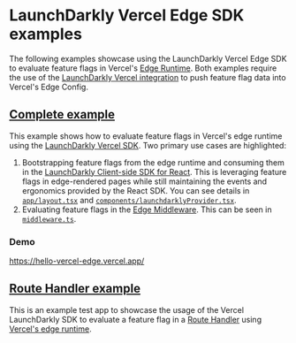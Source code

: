 # LaunchDarkly Vercel Edge SDK examples

The following examples showcase using the LaunchDarkly Vercel Edge SDK to evaluate feature flags in Vercel's [Edge Runtime](https://vercel.com/docs/concepts/functions/edge-functions/edge-runtime). Both examples require the use of the [LaunchDarkly Vercel integration](https://docs.launchdarkly.com/integrations/vercel) to push feature flag data into Vercel's Edge Config.

## [Complete example](complete/README.md)

This example shows how to evaluate feature flags in Vercel's edge runtime using the [LaunchDarkly Vercel SDK](https://github.com/launchdarkly/js-core/tree/main/packages/sdk/vercel). Two primary use cases are highlighted:

1. Bootstrapping feature flags from the edge runtime and consuming them in the [LaunchDarkly Client-side SDK for React](https://github.com/launchdarkly/react-client-sdk). This is leveraging feature flags in edge-rendered pages while still maintaining the events and ergonomics provided by the React SDK. You can see details in [`app/layout.tsx`](./app/layout.tsx) and [`components/launchdarklyProvider.tsx`](./components/launchdarklyProvider.tsx).
2. Evaluating feature flags in the [Edge Middleware](https://vercel.com/docs/concepts/functions/edge-middleware). This can be seen in [`middleware.ts`](./middleware.ts).

### Demo

https://hello-vercel-edge.vercel.app/

## [Route Handler example](route-handler/README.md)

This is an example test app to showcase the usage of the Vercel LaunchDarkly
SDK to evaluate a feature flag in a [Route Handler](https://nextjs.org/docs/app/building-your-application/routing/router-handlers) using [Vercel's edge runtime](https://nextjs.org/docs/app/building-your-application/routing/router-handlers#edge-and-nodejs-runtimes).
